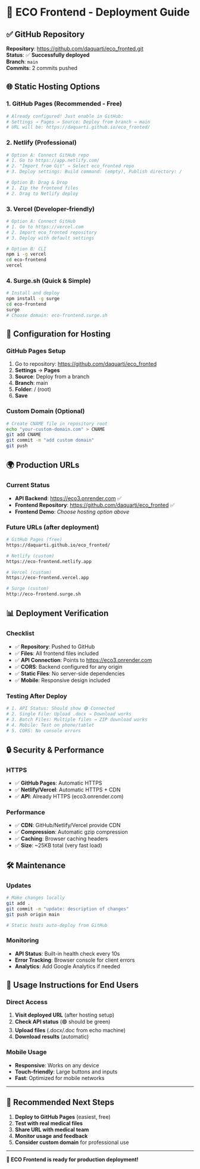 # 🚀 ECO Frontend - Deployment Guide

## ✅ GitHub Repository

**Repository**: https://github.com/daquarti/eco_fronted.git  
**Status**: ✅ **Successfully deployed**  
**Branch**: `main`  
**Commits**: 2 commits pushed

## 🌐 Static Hosting Options

### 1. GitHub Pages (Recommended - Free)
```bash
# Already configured! Just enable in GitHub:
# Settings → Pages → Source: Deploy from branch → main
# URL will be: https://daquarti.github.io/eco_fronted/
```

### 2. Netlify (Professional)
```bash
# Option A: Connect GitHub repo
# 1. Go to https://app.netlify.com/
# 2. "Import from Git" → Select eco_fronted repo
# 3. Deploy settings: Build command: (empty), Publish directory: /

# Option B: Drag & Drop
# 1. Zip the frontend files
# 2. Drag to Netlify deploy
```

### 3. Vercel (Developer-friendly)
```bash
# Option A: Connect GitHub
# 1. Go to https://vercel.com
# 2. Import eco_fronted repository
# 3. Deploy with default settings

# Option B: CLI
npm i -g vercel
cd eco-frontend
vercel
```

### 4. Surge.sh (Quick & Simple)
```bash
# Install and deploy
npm install -g surge
cd eco-frontend
surge
# Choose domain: eco-frontend.surge.sh
```

## 🔧 Configuration for Hosting

### GitHub Pages Setup
1. Go to repository: https://github.com/daquarti/eco_fronted
2. **Settings** → **Pages**
3. **Source**: Deploy from a branch
4. **Branch**: main
5. **Folder**: / (root)
6. **Save**

### Custom Domain (Optional)
```bash
# Create CNAME file in repository root
echo "your-custom-domain.com" > CNAME
git add CNAME
git commit -m "add custom domain"
git push
```

## 🌍 Production URLs

### Current Status
- **API Backend**: https://eco3.onrender.com ✅
- **Frontend Repository**: https://github.com/daquarti/eco_fronted ✅
- **Frontend Demo**: *Choose hosting option above*

### Future URLs (after deployment)
```bash
# GitHub Pages (free)
https://daquarti.github.io/eco_fronted/

# Netlify (custom)
https://eco-frontend.netlify.app

# Vercel (custom)
https://eco-frontend.vercel.app

# Surge (custom)
http://eco-frontend.surge.sh
```

## 📊 Deployment Verification

### Checklist
- ✅ **Repository**: Pushed to GitHub
- ✅ **Files**: All frontend files included
- ✅ **API Connection**: Points to https://eco3.onrender.com
- ✅ **CORS**: Backend configured for any origin
- ✅ **Static Files**: No server-side dependencies
- ✅ **Mobile**: Responsive design included

### Testing After Deploy
```bash
# 1. API Status: Should show 🟢 Connected
# 2. Single File: Upload .docx → Download works
# 3. Batch Files: Multiple files → ZIP download works
# 4. Mobile: Test on phone/tablet
# 5. CORS: No console errors
```

## 🔒 Security & Performance

### HTTPS
- ✅ **GitHub Pages**: Automatic HTTPS
- ✅ **Netlify/Vercel**: Automatic HTTPS + CDN
- ✅ **API**: Already HTTPS (eco3.onrender.com)

### Performance
- ✅ **CDN**: GitHub/Netlify/Vercel provide CDN
- ✅ **Compression**: Automatic gzip compression
- ✅ **Caching**: Browser caching headers
- ✅ **Size**: ~25KB total (very fast load)

## 🛠 Maintenance

### Updates
```bash
# Make changes locally
git add .
git commit -m "update: description of changes"
git push origin main

# Static hosts auto-deploy from GitHub
```

### Monitoring
- **API Status**: Built-in health check every 10s
- **Error Tracking**: Browser console for client errors
- **Analytics**: Add Google Analytics if needed

## 📱 Usage Instructions for End Users

### Direct Access
1. **Visit deployed URL** (after hosting setup)
2. **Check API status** (🟢 should be green)
3. **Upload files** (.docx/.doc from echo machine)
4. **Download results** (automatic)

### Mobile Usage
- **Responsive**: Works on any device
- **Touch-friendly**: Large buttons and inputs
- **Fast**: Optimized for mobile networks

---

## 🎯 Recommended Next Steps

1. **Deploy to GitHub Pages** (easiest, free)
2. **Test with real medical files**
3. **Share URL with medical team**
4. **Monitor usage and feedback**
5. **Consider custom domain** for professional use

---

**🏥 ECO Frontend is ready for production deployment!**